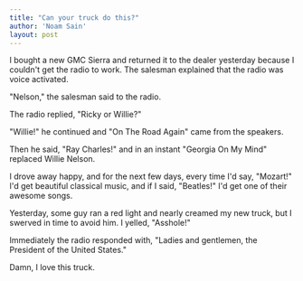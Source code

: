 ```yaml
---
title: "Can your truck do this?"
author: 'Noam Sain'
layout: post
---
```


I bought a new GMC Sierra and returned it to the dealer yesterday because I couldn't get the radio to work. The salesman explained that the radio was voice activated.  
  
"Nelson," the salesman said to the radio.

The radio replied, "Ricky or Willie?"

"Willie!" he continued and "On The Road Again" came from the speakers.

Then he said, "Ray Charles!" and in an instant "Georgia On My Mind" replaced Willie Nelson.

I drove away happy, and for the next few days, every time I'd say, "Mozart!" I'd get beautiful classical music, and if I said, "Beatles!" I'd get one of their awesome songs.

Yesterday, some guy ran a red light and nearly creamed my new truck, but I swerved in time to avoid him. I yelled, "Asshole!"

Immediately the radio responded with, "Ladies and gentlemen, the President of the United States."

Damn, I love this truck.